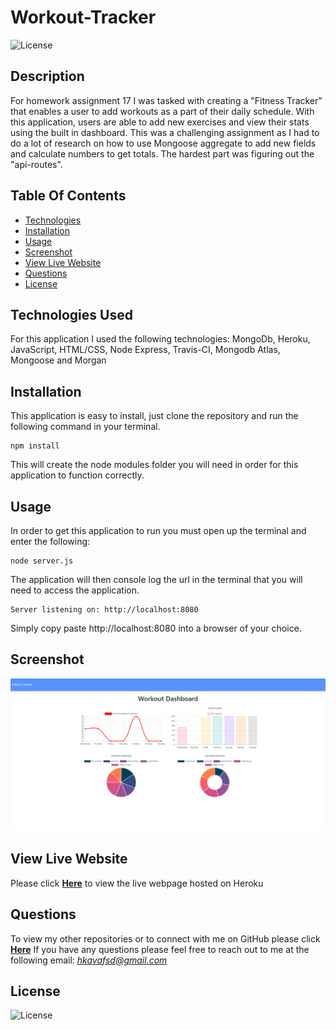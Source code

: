 # Workout-Tracker
![License](https://img.shields.io/badge/License%3A-MIT-darkgreen.svg)

## Description
For homework assignment 17 I was tasked with creating a "Fitness Tracker" that enables a user to add workouts as a  part of their daily schedule. With this application, users are able to add new exercises and view their stats using the built in dashboard. This was a challenging assignment as I had to do a lot of research on how to use Mongoose aggregate to add new fields and calculate numbers to get totals. The hardest part was figuring out the "api-routes". 

## Table Of Contents
- [Technologies](#Technologies-Used)
- [Installation](#Installation)
- [Usage](#Usage)
- [Screenshot](#Screenshot)
- [View Live Website](#View-Live-Website)
- [Questions](#Questions)
- [License](#License)

## Technologies Used
For this application I used the following technologies: MongoDb, Heroku, JavaScript, HTML/CSS, Node Express, Travis-CI, Mongodb Atlas, Mongoose and Morgan

## Installation
This application is easy to install, just clone the repository and run the following command in your terminal. 

```
npm install
```

This will create the node modules folder you will need in order for this application to function correctly.

## Usage
In order to get this application to run you must open up the terminal and enter the following:

```
node server.js
```
The application will then console log the url in the terminal that you will need to access the application. 

```
Server listening on: http://localhost:8080
```

Simply copy paste http://localhost:8080 into a browser of your choice.

## Screenshot
![](public/images/Screenshot1.PNG)

## View Live Website  
Please click **[Here](https://infinite-forest-17979.herokuapp.com/)** to view the live webpage hosted on Heroku


## Questions
To view my other repositories or to connect with me on GitHub please click **[Here](https://github.com/HustinKava/)**
If you have any questions please feel free to reach out to me at the following email: *hkavafsd@gmail.com*

## License
![License](https://img.shields.io/badge/License%3A-MIT-darkgreen.svg)
